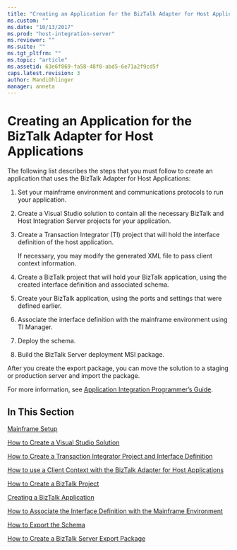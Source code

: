 ```yaml
---
title: "Creating an Application for the BizTalk Adapter for Host Applications2 | Microsoft Docs"
ms.custom: ""
ms.date: "10/13/2017"
ms.prod: "host-integration-server"
ms.reviewer: ""
ms.suite: ""
ms.tgt_pltfrm: ""
ms.topic: "article"
ms.assetid: 63e6f869-fa58-48f0-abd5-6e71a2f9cd5f
caps.latest.revision: 3
author: MandiOhlinger
manager: anneta
---
```

# Creating an Application for the BizTalk Adapter for Host Applications
The following list describes the steps that you must follow to create an application that uses the BizTalk Adapter for Host Applications:  
  
1.  Set your mainframe environment and communications protocols to run your application.  
  
2.  Create a Visual Studio solution to contain all the necessary BizTalk and Host Integration Server projects for your application.  
  
3.  Create a Transaction Integrator (TI) project that will hold the interface definition of the host application.  
  
     If necessary, you may modify the generated XML file to pass client context information.  
  
4.  Create a BizTalk project that will hold your BizTalk application, using the created interface definition and associated schema.  
  
5.  Create your BizTalk application, using the ports and settings that were defined earlier.  
  
6.  Associate the interface definition with the mainframe environment using TI Manager.  
  
7.  Deploy the schema.  
  
8.  Build the BizTalk Server deployment MSI package.  
  
 After you create the export package, you can move the solution to a staging or production server and import the package.  
  
 For more information, see [Application Integration Programmer’s Guide](../Topic/Application%20Integration%20Programmer%E2%80%99s%20Guide1.md).  
  
## In This Section  
 [Mainframe Setup](../core/mainframe-setup.md)  
  
 [How to Create a Visual Studio Solution](../core/how-to-create-a-visual-studio-solution.md)  
  
 [How to Create a Transaction Integrator Project and Interface Definition](../core/how-to-create-a-transaction-integrator-project-and-interface-definition.md)  
  
 [How to use a Client Context with the BizTalk Adapter for Host Applications](../core/how-to-use-a-client-context-with-the-biztalk-adapter-for-host-applications.md)  
  
 [How to Create a BizTalk Project](../core/how-to-create-a-biztalk-project.md)  
  
 [Creating a BizTalk Application](../core/creating-a-biztalk-application.md)  
  
 [How to Associate the Interface Definition with the Mainframe Environment](../core/how-to-associate-the-interface-definition-with-the-mainframe-environment.md)  
  
 [How to Export the Schema](../core/how-to-export-the-schema.md)  
  
 [How to Create a BizTalk Server Export Package](../core/how-to-create-a-biztalk-server-export-package.md)